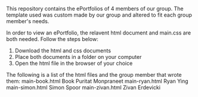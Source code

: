 This repository contains the ePortfolios of 4 members of our group. The template used was custom made by our group and altered to fit each group member's needs.

In order to view an ePortfolio, the relavent html document and main.css are both needed. Follow the steps below:
1. Download the html and css documents
2. Place both documents in a folder on your computer
3. Open the html file in the browser of your choice

The following is a list of the html files and the group member that wrote them:
main-book.html    Book Puritat Monpraneet
main-ryan.html    Ryan Ying
main-simon.html   Simon Spoor
main-zivan.html   Zivan Erdevicki
